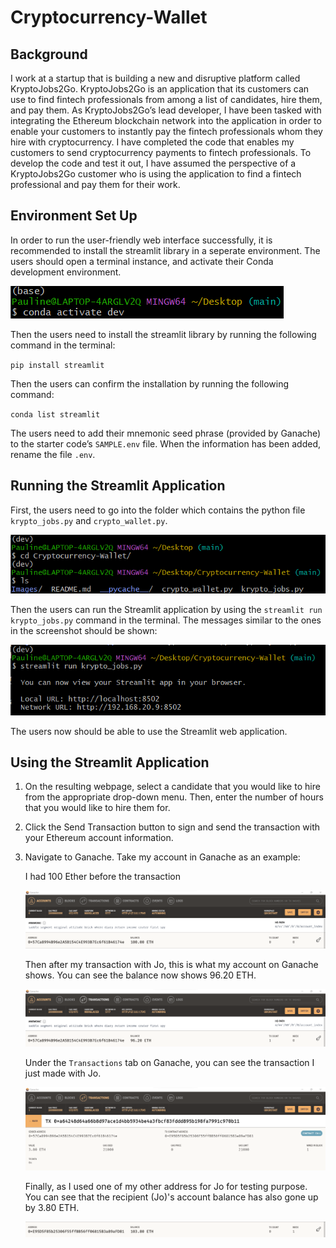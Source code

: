 # Cryptocurrency-Wallet

## Background
I work at a startup that is building a new and disruptive platform called KryptoJobs2Go. KryptoJobs2Go is an application that its customers can use to find fintech professionals from among a list of candidates, hire them, and pay them. As KryptoJobs2Go’s lead developer, I have been tasked with integrating the Ethereum blockchain network into the application in order to enable your customers to instantly pay the fintech professionals whom they hire with cryptocurrency.
I have completed the code that enables my customers to send cryptocurrency payments to fintech professionals. To develop the code and test it out, I have assumed the perspective of a KryptoJobs2Go customer who is using the application to find a fintech professional and pay them for their work.

## Environment Set Up
In order to run the user-friendly web interface successfully, it is recommended to install the streamlit library in a seperate environment. The users should open a terminal instance, and activate their Conda development environment.

![Alt text](Images/conda_activate_dev.png)

Then the users need to install the streamlit library by running the following command in the terminal:

`pip install streamlit`

Then the users can confirm the installation by running the following command:

`conda list streamlit`

The users need to add their mnemonic seed phrase (provided by Ganache) to the starter code’s `SAMPLE.env` file. When the information has been added, rename the file `.env`.

## Running the Streamlit Application
First, the users need to go into the folder which contains the python file `krypto_jobs.py` and `crypto_wallet.py`.

![Alt text](Images/correct_folder.png)

Then the users can run the Streamlit application by using the `streamlit run krypto_jobs.py` command in the terminal. The messages similar to the ones in the screenshot should be shown:

![Alt text](Images/streamlit_run.png)

The users now should be able to use the Streamlit web application.

## Using the Streamlit Application
1. On the resulting webpage, select a candidate that you would like to hire from the appropriate drop-down menu. Then, enter the number of hours that you would like to hire them for.

2. Click the Send Transaction button to sign and send the transaction with your Ethereum account information. 

3. Navigate to Ganache. Take my account in Ganache as an example:

    I had 100 Ether before the transaction

    ![Alt text](Images/my_account_before_transaction.png)

    Then after my transaction with Jo, this is what my account on Ganache shows. You can see the balance now shows 96.20 ETH.

    ![Alt text](Images/my_account_after_one_transaction.png)

    Under the `Transactions` tab on Ganache, you can see the transaction I just made with Jo.

    ![Alt text](Images/transaction_with_jo.png)

    Finally, as I used one of my other address for Jo for testing purpose. You can see that the recipient (Jo)'s account balance has also gone up by 3.80 ETH.

    ![Alt text](Images/recipient_balance.png)

